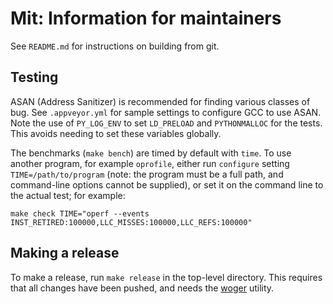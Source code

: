 # Mit: Information for maintainers

See `README.md` for instructions on building from git.

## Testing

ASAN (Address Sanitizer) is recommended for finding various classes of bug.
See `.appveyor.yml` for sample settings to configure GCC to use ASAN. Note
the use of `PY_LOG_ENV` to set `LD_PRELOAD` and `PYTHONMALLOC` for the
tests. This avoids needing to set these variables globally.

The benchmarks (`make bench`) are timed by default with `time`. To use
another program, for example `oprofile`, either run `configure` setting
`TIME=/path/to/program` (note: the program must be a full path, and command-line options cannot be supplied), or set it on the command line to the actual test; for example:

```
make check TIME="operf --events INST_RETIRED:100000,LLC_MISSES:100000,LLC_REFS:100000"
```

## Making a release

To make a release, run `make release` in the top-level directory. This
requires that all changes have been pushed, and needs the
[woger](https://github.com/rrthomas/woger/) utility.
